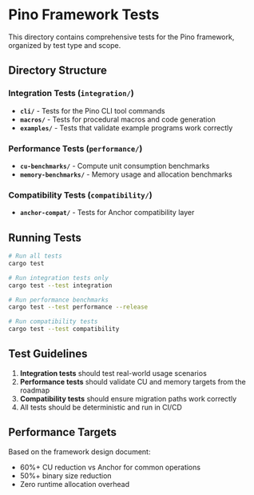 # Pino Framework Tests

This directory contains comprehensive tests for the Pino framework, organized by test type and scope.

## Directory Structure

### Integration Tests (`integration/`)
- **`cli/`** - Tests for the Pino CLI tool commands
- **`macros/`** - Tests for procedural macros and code generation
- **`examples/`** - Tests that validate example programs work correctly

### Performance Tests (`performance/`)
- **`cu-benchmarks/`** - Compute unit consumption benchmarks
- **`memory-benchmarks/`** - Memory usage and allocation benchmarks

### Compatibility Tests (`compatibility/`)
- **`anchor-compat/`** - Tests for Anchor compatibility layer

## Running Tests

```bash
# Run all tests
cargo test

# Run integration tests only
cargo test --test integration

# Run performance benchmarks
cargo test --test performance --release

# Run compatibility tests
cargo test --test compatibility
```

## Test Guidelines

1. **Integration tests** should test real-world usage scenarios
2. **Performance tests** should validate CU and memory targets from the roadmap
3. **Compatibility tests** should ensure migration paths work correctly
4. All tests should be deterministic and run in CI/CD

## Performance Targets

Based on the framework design document:
- 60%+ CU reduction vs Anchor for common operations
- 50%+ binary size reduction
- Zero runtime allocation overhead 